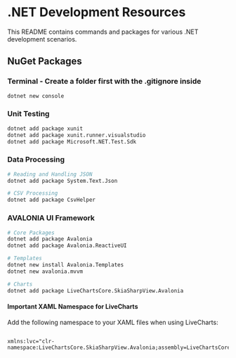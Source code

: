 # .NET Development Resources

This README contains commands and packages for various .NET development scenarios.

## NuGet Packages

### Terminal - Create a folder first with the .gitignore inside

```bash
dotnet new console
```

### Unit Testing

```bash
dotnet add package xunit
dotnet add package xunit.runner.visualstudio
dotnet add package Microsoft.NET.Test.Sdk
```

### Data Processing

```bash
# Reading and Handling JSON
dotnet add package System.Text.Json

# CSV Processing
dotnet add package CsvHelper
```

### AVALONIA UI Framework

```bash
# Core Packages
dotnet add package Avalonia
dotnet add package Avalonia.ReactiveUI

# Templates
dotnet new install Avalonia.Templates
dotnet new avalonia.mvvm

# Charts
dotnet add package LiveChartsCore.SkiaSharpView.Avalonia
```

#### Important XAML Namespace for LiveCharts

Add the following namespace to your XAML files when using LiveCharts:

```xaml

xmlns:lvc="clr-namespace:LiveChartsCore.SkiaSharpView.Avalonia;assembly=LiveChartsCore.SkiaSharpView.Avalonia"
```
